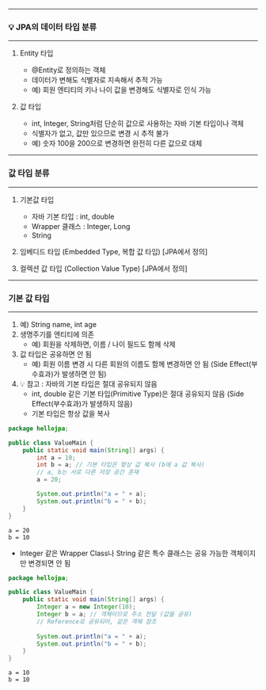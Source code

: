 -----
### 💡 JPA의 데이터 타입 분류
-----
1. Entity 타입
   - @Entity로 정의하는 객체
   - 데이터가 변해도 식별자로 지속해서 추적 가능
   - 예) 회원 엔티티의 키나 나이 값을 변경해도 식별자로 인식 가능

2. 값 타입
   - int, Integer, String처럼 단순히 값으로 사용하는 자바 기본 타입이나 객체
   - 식별자가 없고, 값만 있으므로 변경 시 추적 불가
   - 예) 숫자 100을 200으로 변경하면 완전히 다른 값으로 대체

-----
### 값 타입 분류
-----
1. 기본값 타입
   - 자바 기본 타입 : int, double
   - Wrapper 클래스 : Integer, Long
   - String

2. 임베디드 타입 (Embedded Type, 복합 값 타입) [JPA에서 정의]
3. 컬렉션 값 타입 (Collection Value Type) [JPA에서 정의]

-----
### 기본 값 타입
-----
1. 예) String name, int age
2. 생명주기를 엔티티에 의존
   - 예) 회원을 삭제하면, 이름 / 나이 필드도 함께 삭제
3. 값 타입은 공유하면 안 됨
   - 예) 회원 이름 변경 시 다른 회원의 이름도 함께 변경하면 안 됨 (Side Effect(부수효과)가 발생하면 안 됨)
4. 💡 참고 : 자바의 기본 타입은 절대 공유되지 않음
   - int, double 같은 기본 타입(Primitive Type)은 절대 공유되지 않음 (Side Effect(부수효과)가 발생하지 않음)
   - 기본 타입은 항상 값을 복사
```java
package hellojpa;

public class ValueMain {
    public static void main(String[] args) {
        int a = 10;
        int b = a; // 기본 타입은 항상 값 복사 (b에 a 값 복사)
        // a, b는 서로 다른 저장 공간 존재
        a = 20;

        System.out.println("a = " + a);
        System.out.println("b = " + b);
    }
}
```
```
a = 20
b = 10
```

   - Integer 같은 Wrapper Class나 String 같은 특수 클래스는 공유 가능한 객체이지만 변경되면 안 됨
```java
package hellojpa;

public class ValueMain {
    public static void main(String[] args) {
        Integer a = new Integer(10);
        Integer b = a; // 객체이므로 주소 전달 (값을 공유)
        // Reference로 공유되어, 같은 객체 참조
        
        System.out.println("a = " + a);
        System.out.println("b = " + b);
    }
}
```
```
a = 10
b = 10
```
